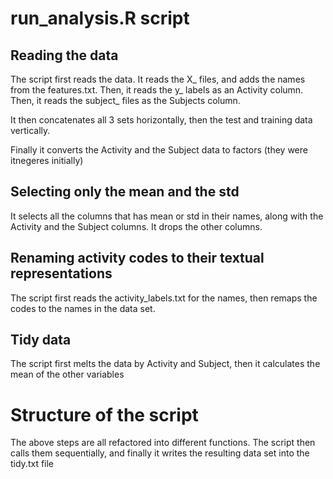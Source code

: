 # run_analysis.R script

## Reading the data

The script first reads the data. It reads the X_ files, and adds the names from the features.txt. Then, it reads the y_ labels as an Activity column. Then, it reads the subject_ files as the Subjects column.

It then concatenates all 3 sets horizontally, then the test and training data vertically.

Finally it converts the Activity and the Subject data to factors (they were itnegeres initially)

## Selecting only the mean and the std

It selects all the columns that has mean or std in their names, along with the Activity and the Subject columns. It drops the other columns.

## Renaming activity codes to their textual representations

The script first reads the activity_labels.txt for the names, then remaps the codes to the names in the data set.

## Tidy data

The script first melts the data by Activity and Subject, then it calculates the mean of the other variables

# Structure of the script

The above steps are all refactored into different functions. The script then calls them sequentially, and finally it writes the resulting data set into the tidy.txt file
